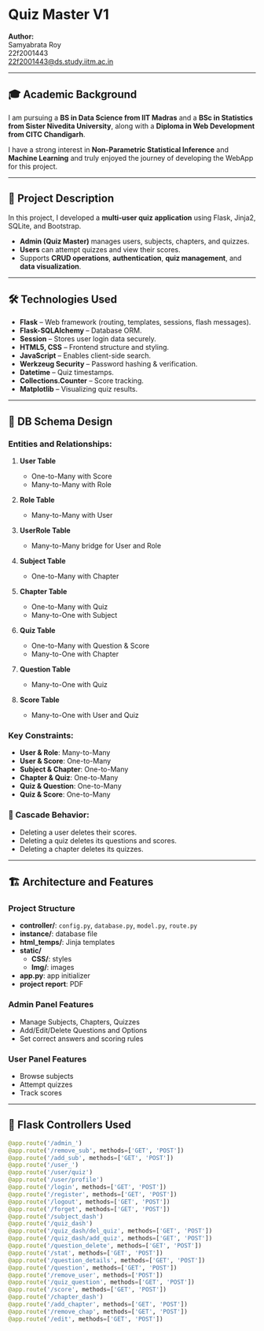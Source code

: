 
# Quiz Master V1

**Author:**  
Samyabrata Roy  
22f2001443  
[22f2001443@ds.study.iitm.ac.in](mailto:22f2001443@ds.study.iitm.ac.in)

---

## 🎓 Academic Background

I am pursuing a **BS in Data Science from IIT Madras** and a **BSc in Statistics from Sister Nivedita University**, along with a **Diploma in Web Development from CITC Chandigarh**.

I have a strong interest in **Non-Parametric Statistical Inference** and **Machine Learning** and truly enjoyed the journey of developing the WebApp for this project.

---

## 📌 Project Description

In this project, I developed a **multi-user quiz application** using Flask, Jinja2, SQLite, and Bootstrap.

- **Admin (Quiz Master)** manages users, subjects, chapters, and quizzes.
- **Users** can attempt quizzes and view their scores.
- Supports **CRUD operations**, **authentication**, **quiz management**, and **data visualization**.

---

## 🛠 Technologies Used

- **Flask** – Web framework (routing, templates, sessions, flash messages).
- **Flask-SQLAlchemy** – Database ORM.
- **Session** – Stores user login data securely.
- **HTML5, CSS** – Frontend structure and styling.
- **JavaScript** – Enables client-side search.
- **Werkzeug Security** – Password hashing & verification.
- **Datetime** – Quiz timestamps.
- **Collections.Counter** – Score tracking.
- **Matplotlib** – Visualizing quiz results.

---

## 🧱 DB Schema Design

### Entities and Relationships:

1. **User Table**  
   - One-to-Many with Score  
   - Many-to-Many with Role

2. **Role Table**  
   - Many-to-Many with User

3. **UserRole Table**  
   - Many-to-Many bridge for User and Role

4. **Subject Table**  
   - One-to-Many with Chapter

5. **Chapter Table**  
   - One-to-Many with Quiz  
   - Many-to-One with Subject

6. **Quiz Table**  
   - One-to-Many with Question & Score  
   - Many-to-One with Chapter

7. **Question Table**  
   - Many-to-One with Quiz

8. **Score Table**  
   - Many-to-One with User and Quiz

### Key Constraints:

- **User & Role**: Many-to-Many  
- **User & Score**: One-to-Many  
- **Subject & Chapter**: One-to-Many  
- **Chapter & Quiz**: One-to-Many  
- **Quiz & Question**: One-to-Many  
- **Quiz & Score**: One-to-Many

### 🔄 Cascade Behavior:

- Deleting a user deletes their scores.  
- Deleting a quiz deletes its questions and scores.  
- Deleting a chapter deletes its quizzes.

---

## 🏗 Architecture and Features

### Project Structure

- **controller/**: `config.py`, `database.py`, `model.py`, `route.py`
- **instance/**: database file
- **html_temps/**: Jinja templates
- **static/**
  - **CSS/**: styles
  - **Img/**: images
- **app.py**: app initializer
- **project report**: PDF

### Admin Panel Features

- Manage Subjects, Chapters, Quizzes
- Add/Edit/Delete Questions and Options
- Set correct answers and scoring rules

### User Panel Features

- Browse subjects
- Attempt quizzes
- Track scores

---

## 🚀 Flask Controllers Used

```python
@app.route('/admin_')
@app.route('/remove_sub', methods=['GET', 'POST'])
@app.route('/add_sub', methods=['GET', 'POST'])
@app.route('/user_')
@app.route('/user/quiz')
@app.route('/user/profile')
@app.route('/login', methods=['GET', 'POST'])
@app.route('/register', methods=['GET', 'POST'])
@app.route('/logout', methods=['GET', 'POST'])
@app.route('/forget', methods=['GET', 'POST'])
@app.route('/subject_dash')
@app.route('/quiz_dash')
@app.route('/quiz_dash/del_quiz', methods=['GET', 'POST'])
@app.route('/quiz_dash/add_quiz', methods=['GET', 'POST'])
@app.route('/question_delete', methods=['GET', 'POST'])
@app.route('/stat', methods=['GET', 'POST'])
@app.route('/question_details', methods=['GET', 'POST'])
@app.route('/question', methods=['GET', 'POST'])
@app.route('/remove_user', methods=['POST'])
@app.route('/quiz_question', methods=['GET', 'POST'])
@app.route('/score', methods=['GET', 'POST'])
@app.route('/chapter_dash')
@app.route('/add_chapter', methods=['GET', 'POST'])
@app.route('/remove_chap', methods=['GET', 'POST'])
@app.route('/edit', methods=['GET', 'POST'])
